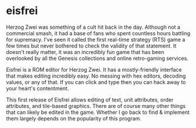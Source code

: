 # eisfrei
Herzog Zwei was something of a cult hit back in the day. Although not a commercial smash, it had a base of fans who spent countless hours battling for supremacy. I've seen it called the first real-time strategy (RTS) game a few times but never bothered to check the validity of that statement. It doesn't really matter, it was an incredibly fun game that has been overlooked by all the Genesis collections and online retro-gaming services.

Eisfrei is a ROM editor for Herzog Zwei. It has a mostly-friendly interface that makes editing incredibly easy. No messing with hex editors, decoding values, or any of that. If you can click and type then you can hack away to your heart's contentment.

This first release of Eisfrei allows editing of text, unit attributes, order attributes, and tile-based graphics. There are of course many other things that can likely be edited in the game. Whether I go back to find & implement them largely depends on the popularity of this program. 
